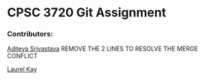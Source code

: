 # CPSC 3720 Git Assignment

### Contributors:

[Aditeya Srivastava](https://github.com/aditeyaS)
REMOVE THE 2 LINES TO
RESOLVE THE MERGE CONFLICT

[Laurel Kay](https://github.com/lakay986)
